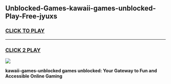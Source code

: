 
## Unblocked-Games-kawaii-games-unblocked-Play-Free-jyuxs
<h3>
<a href="https://premium76.site?title=kawaii-games-unblocked&ref=23A">CLICK TO PLAY</a></h3>
<hr>

<h3>
<a href="https://premium76.site?title=kawaii-games-unblocked&ref=23A">CLICK 2 PLAY</a>
  
</h3>

<a href="https://premium76.site?title=kawaii-games-unblocked&ref=23A"><img src="https://clearcache.store/games.png"></a>


**kawaii-games-unblocked games unblocked: Your Gateway to Fun and Accessible Online Gaming**
